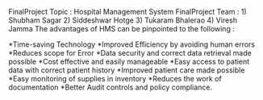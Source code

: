 FinalProject Topic : Hospital Management System
FinalProject Team : 1) Shubham Sagar
                                      2) Siddeshwar Hotge
                                      3) Tukaram Bhalerao
                                      4)  Viresh Jamma
The  advantages  of  HMS  can  be pinpointed  to  the  following :


*Time-saving Technology
*Improved Efficiency by avoiding human errors
*Reduces scope for Error
*Data security and correct data retrieval made possible
*Cost effective and easily manageable
*Easy access to patient data with correct patient history
*Improved patient care made possible
*Easy monitoring of supplies in inventory
*Reduces the work of documentation
*Better Audit controls and policy compliance.

